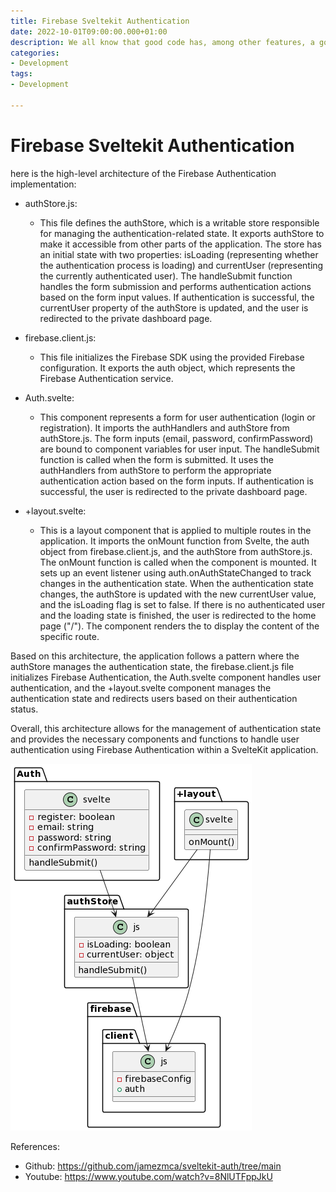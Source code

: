 ```yaml
---
title: Firebase Sveltekit Authentication 
date: 2022-10-01T09:00:00.000+01:00
description: We all know that good code has, among other features, a good separation of concerns.
categories:
- Development
tags:
- Development

---
```

# Firebase Sveltekit Authentication

here is the high-level architecture of the Firebase Authentication implementation:

- authStore.js:
  - This file defines the authStore, which is a writable store responsible for managing the authentication-related state.
      It exports authStore to make it accessible from other parts of the application.
      The store has an initial state with two properties: isLoading (representing whether the authentication process is loading) and currentUser (representing the currently authenticated user).
      The handleSubmit function handles the form submission and performs authentication actions based on the form input values.
      If authentication is successful, the currentUser property of the authStore is updated, and the user is redirected to the private dashboard page.

- firebase.client.js:
  - This file initializes the Firebase SDK using the provided Firebase configuration.
      It exports the auth object, which represents the Firebase Authentication service.

- Auth.svelte:
  - This component represents a form for user authentication (login or registration).
    It imports the authHandlers and authStore from authStore.js.
    The form inputs (email, password, confirmPassword) are bound to component variables for user input.
    The handleSubmit function is called when the form is submitted. It uses the authHandlers from authStore to perform the appropriate authentication action based on the form inputs.
    If authentication is successful, the user is redirected to the private dashboard page.

- +layout.svelte:
  - This is a layout component that is applied to multiple routes in the application.
    It imports the onMount function from Svelte, the auth object from firebase.client.js, and the authStore from authStore.js.
    The onMount function is called when the component is mounted. It sets up an event listener using auth.onAuthStateChanged to track changes in the authentication state.
    When the authentication state changes, the authStore is updated with the new currentUser value, and the isLoading flag is set to false.
    If there is no authenticated user and the loading state is finished, the user is redirected to the home page ("/").
    The component renders the <slot /> to display the content of the specific route.

Based on this architecture, the application follows a pattern where the authStore manages the authentication state, the firebase.client.js file initializes Firebase Authentication, the Auth.svelte component handles user authentication, and the +layout.svelte component manages the authentication state and redirects users based on their authentication status.

Overall, this architecture allows for the management of authentication state and provides the necessary components and functions to handle user authentication using Firebase Authentication within a SvelteKit application.

![UML Image](../../static/uploads/firebase-sveltekit-auth.png)

References:

- Github: <https://github.com/jamezmca/sveltekit-auth/tree/main>
- Youtube: <https://www.youtube.com/watch?v=8NlUTFppJkU>
